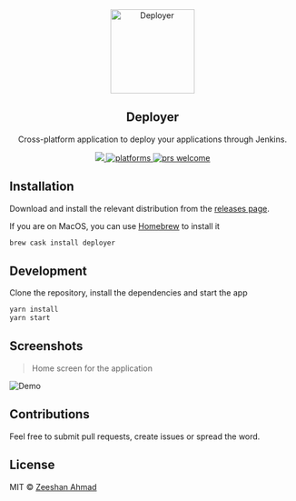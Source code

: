 <div align="center">
	<img height="148" src="https://raw.githack.com/ziishaned/deployer/master/public/img/logo_and_title.svg" alt="Deployer" />
  <h2 align="center">Deployer</h2>
  <p align="center">Cross-platform application to deploy your applications through Jenkins.</p>
  <div align="center">
      <a href="https://github.com/ziishaned/deployer/blob/master/license">
        <img src="https://img.shields.io/badge/License-MIT-yellow.svg" />
      </a>
      <a href="https://github.com/ziishaned/deployer">
        <img src="https://img.shields.io/badge/platform-macOS%20%7C%20Windows%20%7C%20Linux-blue.svg" alt="platforms" />
      </a>
      <a href="https://github.com/ziishaned/deployer">
        <img src="https://img.shields.io/badge/PRs-welcome-brightgreen.svg" alt="prs welcome">
      </a>
  </div>
</div>

## Installation

Download and install the relevant distribution from the [releases page](http://github.com/ziishaned/deployer/releases).

If you are on MacOS, you can use [Homebrew](https://brew.sh/) to install it

```bash
brew cask install deployer
```

## Development

Clone the repository, install the dependencies and start the app

```bash
yarn install
yarn start
```

## Screenshots

> Home screen for the application

![Demo](https://i.imgur.com/qIJCC2E.png)

## Contributions

Feel free to submit pull requests, create issues or spread the word. 

## License

MIT &copy; [Zeeshan Ahmad](https://twitter.com/ziishaned)

